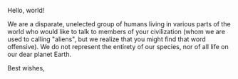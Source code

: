<Transmission date: YYYY-MM-DD hh:mm:ss>

Hello, world!

We are a disparate, unelected group of humans living in various parts of the world who would like to talk to members of your civilization (whom we are used to calling "aliens", but we realize that you might find that word offensive). We do not represent the entirety of our species, nor of all life on our dear planet Earth.

Best wishes,

<List of contributors>
